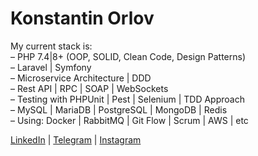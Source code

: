 # Konstantin Orlov
<p>
My current stack is:<br>
– PHP 7.4|8+ (OOP, SOLID, Clean Code, Design Patterns)<br>
– Laravel | Symfony<br>
– Microservice Architecture | DDD<br>
– Rest API | RPC | SOAP | WebSockets<br>
– Testing with PHPUnit | Pest | Selenium | TDD Approach<br>
– MySQL | MariaDB | PostgreSQL | MongoDB | Redis<br>
– Using: Docker | RabbitMQ | Git Flow | Scrum | AWS | etc<br>
</p>

[LinkedIn](https://www.linkedin.com/in/orlovtech/) | 
[Telegram](https://t.me/orlov_dev/) | 
[Instagram](https://www.instagram.com/orlovtech/)
